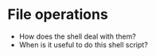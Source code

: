 # File operations

- How does the shell deal with them?
- When is it useful to do this shell script?